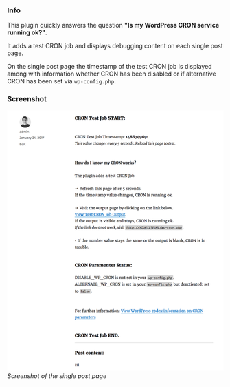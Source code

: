 ### Info
This plugin quickly answers the question **"Is my WordPress CRON service running ok?"**. 

It adds a test CRON job and displays debugging content on each single post page. 

On the single post page the timestamp of the test CRON job is displayed among with information whether CRON has been disabled or if alternative CRON has been set via `wp-config.php`. 

### Screenshot

![](screenshot-1.png)
*Screenshot of the single post page*